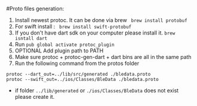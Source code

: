 #Proto files generation:
1. Install newest protoc. It can be done via brew 
``` brew install protobuf```
2. For swift install :
``` brew install swift-protobuf```
3. If you don't have dart sdk on your computer please install it.
```brew isntall dart```
4. Run ```pub global activate protoc_plugin```
5. OPTIONAL Add plugin path to PATH
6. Make sure protoc + protoc-gen-dart + dart bins are all in the same path
7. Run the following command from the protos folder
```
protoc --dart_out=../lib/src/generated ./bledata.proto
protoc --swift_out=../ios/Classes/BleData ./bledata.proto
```

   * if folder `../lib/generated` or `./ios/Classes/BleData` does not exist please create it.